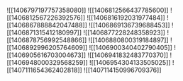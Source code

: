 ![[1406797197757358080]]
![[1406812566437785600]]
![[1406812567226392576]]
![[1406816192031977484]]
![[1406867888842047488]]
![[1406869136739688453]]
![[1406871315412180997]]
![[1406877228248358923]]
![[1406878756992548866]]
![[1406880800319184897]]
![[1406892996205764609]]
![[1406900340402790405]]
![[1406905616703004673]]
![[1406941832483770370]]
![[1406948000329568259]]
![[1406954304133505025]]
![[1407111654362402818]]
![[1407114150996709376]]
